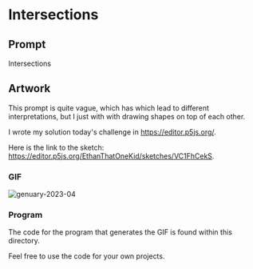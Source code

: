 # Intersections

## Prompt

Intersections

## Artwork

This prompt is quite vague, which has which lead to different interpretations, but I just with with drawing shapes on top of each other.

I wrote my solution today's challenge in <https://editor.p5js.org/>.

Here is the link to the sketch: <https://editor.p5js.org/EthanThatOneKid/sketches/VC1FhCekS>.

### GIF

![genuary-2023-04](https://user-images.githubusercontent.com/31261035/210680801-9a2159e7-5d4c-4002-98d0-6234f17c3ffc.gif)

### Program

The code for the program that generates the GIF is found within this directory.

Feel free to use the code for your own projects.
